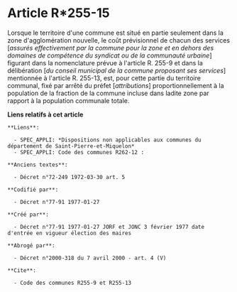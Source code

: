 # Article R*255-15

Lorsque le territoire d'une commune est situé en partie seulement dans la zone d'agglomération nouvelle, le coût prévisionnel
de chacun des services [*assurés effectivement par la commune pour la zone et en dehors des domaines de compétence du
syndicat ou de la communauté urbaine*] figurant dans la nomenclature prévue à l'article R. 255-9 et dans la délibération [*du
conseil municipal de la commune proposant ses services*] mentionnée à l'article R. 255-13, est, pour cette partie du
territoire communal, fixé par arrêté du préfet [*attributions*] proportionnellement à la population de la fraction de la
commune incluse dans ladite zone par rapport à la population communale totale.

**Liens relatifs à cet article**

	**Liens**:

	  - SPEC_APPLI: *Dispositions non applicables aux communes du département de Saint-Pierre-et-Miquelon*
	  - SPEC_APPLI: Code des communes R262-12 :

	**Anciens textes**:

	  - Décret n°72-249 1972-03-30 art. 5

	**Codifié par**:

	  - Décret n°77-91 1977-01-27

	**Créé par**:

	  - Décret n°77-91 1977-01-27 JORF et JONC 3 février 1977 date d'entrée en vigueur élection des maires

	**Abrogé par**:

	  - Décret n°2000-318 du 7 avril 2000 - art. 4 (V)

	**Cite**:

	  - Code des communes R255-9 et R255-13
